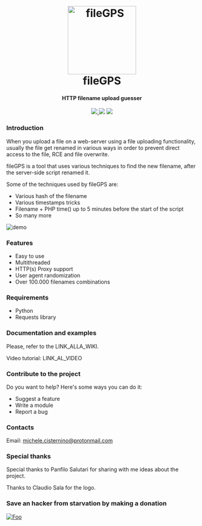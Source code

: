 <h1 align="center">
  <br>
  <a href="https://github.com/0blio/fileGPS"><img src="https://i.ibb.co/fGcyM2Y/fileGPS.png" alt="fileGPS" border="0" width="180"></a>
  <br>
  fileGPS
  <br>
</h1>

<h4 align="center">HTTP filename upload guesser</h4>

<p align="center">
  <a href="https://github.com/0blio/gileGPS/releases">
    <img src="https://img.shields.io/badge/Release-v0.1-blue.svg">
  </a>
  <img src="https://img.shields.io/badge/Licence-GPL3-brightgreen.svg">
  <img src="https://img.shields.io/badge/God-Not%20found-red.svg">
</p>

### Introduction
When you upload a file on a web-server using a file uploading functionality, usually the file get renamed in various ways in order to prevent direct access to the file, RCE and file overwrite.

fileGPS is a tool that uses various techniques to find the new filename, after the server-side script renamed it.

Some of the techniques used by fileGPS are:

* Various hash of the filename
* Various timestamps tricks
* Filename + PHP time() up to 5 minutes before the start of the script
* So many more

![demo](https://i.ibb.co/SwDkS7r/file-GPSscreen.png)

### Features
* Easy to use
* Multithreaded
* HTTP(s) Proxy support
* User agent randomization
* Over 100.000 filenames combinations

### Requirements
* Python
* Requests library

### Documentation and examples
Please, refer to the LINK_ALLA_WIKI.

Video tutorial: LINK_AL_VIDEO

### Contribute to the project
Do you want to help? Here's some ways you can do it:

* Suggest a feature
* Write a module
* Report a bug

### Contacts
Email: michele.cisternino@protonmail.com

### Special thanks
Special thanks to Panfilo Salutari for sharing with me ideas about the project.

Thanks to Claudio Sala for the logo.

### Save an hacker from starvation by making a donation
[![Foo](https://www.paypalobjects.com/en_US/i/btn/btn_donate_LG.gif)](https://www.paypal.me/0blio)


